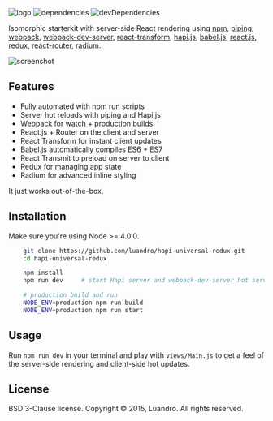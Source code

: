 ![logo](http://i.imgur.com/r8IegDK.jpg)
![dependencies](https://img.shields.io/david/luandro/hapi-universal-redux.svg?style=flat-square)
![devDependencies](https://img.shields.io/david/dev/luandro/hapi-universal-redux.svg?style=flat-square)

Isomorphic starterkit with server-side React rendering using
[npm](https://www.npmjs.com/),
[piping](https://github.com/mdlawson/piping),
[webpack](https://webpack.github.io/),
[webpack-dev-server](https://github.com/webpack/webpack-dev-server),
[react-transform](https://gaearon.github.io/react-hot-loader),
[hapi.js](http://www.hapijs.com/),
[babel.js](http://babeljs.io/),
[react.js](https://facebook.github.io/react),
[redux](https://github.com/gaearon/redux),
[react-router](https://github.com/rackt/react-router),
[radium](https://github.com/FormidableLabs/radium).


![screenshot](http://i.imgur.com/wezOzRd.png)

## Features

- Fully automated with npm run scripts
- Server hot reloads with piping and Hapi.js
- Webpack for watch + production builds
- React.js + Router on the client and server
- React Transform for instant client updates
- Babel.js automatically compiles ES6 + ES7
- React Transmit to preload on server to client
- Redux for managing app state
- Radium for advanced inline styling

It just works out-of-the-box.

## Installation

Make sure you're using Node >= 4.0.0.

```bash
	git clone https://github.com/luandro/hapi-universal-redux.git
	cd hapi-universal-redux

	npm install
	npm run dev     # start Hapi server and webpack-dev-server hot server

	# production build and run
	NODE_ENV=production npm run build
	NODE_ENV=production npm run start
```

## Usage

Run `npm run dev` in your terminal and play with `views/Main.js` to get a feel of
the server-side rendering and client-side hot updates.


## License

BSD 3-Clause license. Copyright © 2015, Luandro. All rights reserved.
